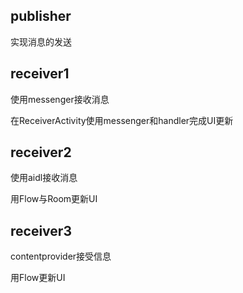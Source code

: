 ## publisher

实现消息的发送

## receiver1

使用messenger接收消息

在ReceiverActivity使用messenger和handler完成UI更新

## receiver2

使用aidl接收消息

用Flow与Room更新UI

## receiver3

contentprovider接受信息

用Flow更新UI

